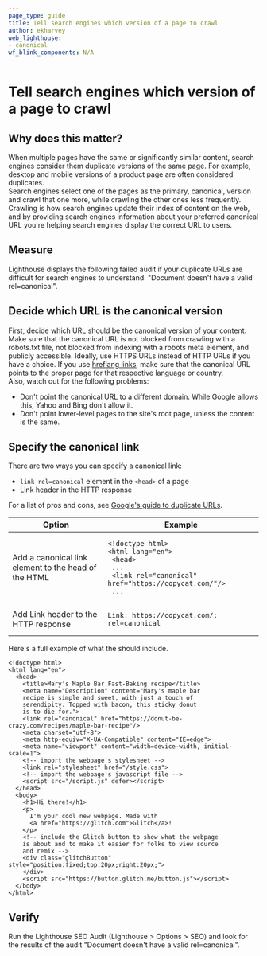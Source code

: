 ```yaml
---
page_type: guide
title: Tell search engines which version of a page to crawl
author: ekharvey
web_lighthouse:
- canonical
wf_blink_components: N/A
---
```


# Tell search engines which version of a page to crawl

## Why does this matter?

When multiple pages have the same or significantly similar content, search
engines consider them duplicate versions of the same page. For example, desktop
and mobile versions of a product page are often considered duplicates.   
Search engines select one of the pages as the primary, canonical, version and
crawl that one more, while crawling the other ones less frequently. Crawling is
how search engines update their index of content on the web, and by providing
search engines information about your preferred canonical URL you're helping
search engines display the correct URL to users.  

## Measure

Lighthouse displays the following failed audit if your duplicate URLs are difficult for
search engines to understand: "Document doesn't have a valid rel=canonical".

## Decide which URL is the canonical version

First, decide which URL should be the canonical version of your content. Make
sure that the canonical URL is not blocked from crawling with a robots.txt file,
not blocked from indexing with a robots meta element, and publicly accessible.
Ideally, use HTTPS URLs instead of HTTP URLs if you have a choice. If you use
[hreflang links](https://support.google.com/webmasters/answer/189077), make sure
that the canonical URL points to the proper page for that respective language or
country.  
Also, watch out for the following problems:

+  Don't point the canonical URL to a different domain. While Google
    allows this, Yahoo and Bing don't allow it.
+  Don't point lower-level pages to the site's root page, unless the content
    is the same. 

## Specify the canonical link

There are two ways you can specify a canonical link: 

+  `link rel=canonical` element in the `<head>` of a page
+  Link header in the HTTP response

For a list of pros and cons, see
[Google's guide to duplicate URLs](https://support.google.com/webmasters/answer/139066).

<table>
<thead>
<tr>
<th><strong>Option</strong></th>
<th><strong>Example</strong></th>
</tr>
</thead>
<tbody>
<tr>
<td>Add a canonical link element to the head of the HTML</td>
<td>   
    
    <!doctype html>
    <html lang="en">
     <head>
     ...
     <link rel="canonical" href="https://copycat.com/"/>
     ...    
     
</td>
</tr>
<tr>
<td>Add Link header to the HTTP response</td>
<td>
    
    Link: https://copycat.com/; rel=canonical

</td>
</tr>
</tbody>
</table>

Here's a full example of what the <head> should include. 

```
<!doctype html>
<html lang="en">
  <head>
    <title>Mary's Maple Bar Fast-Baking recipe</title>
    <meta name="Description" content="Mary's maple bar
    recipe is simple and sweet, with just a touch of
    serendipity. Topped with bacon, this sticky donut
    is to die for.">
    <link rel="canonical" href="https://donut-be-crazy.com/recipes/maple-bar-recipe"/>
    <meta charset="utf-8">
    <meta http-equiv="X-UA-Compatible" content="IE=edge">
    <meta name="viewport" content="width=device-width, initial-scale=1">
    <!-- import the webpage's stylesheet -->
    <link rel="stylesheet" href="/style.css">
    <!-- import the webpage's javascript file -->
    <script src="/script.js" defer></script>
  </head>
  <body>
    <h1>Hi there!</h1>   
    <p>
      I'm your cool new webpage. Made with
      <a href="https://glitch.com">Glitch</a>!
    </p>
    <!-- include the Glitch button to show what the webpage
    is about and to make it easier for folks to view source
    and remix -->
    <div class="glitchButton" style="position:fixed;top:20px;right:20px;">
    </div>
    <script src="https://button.glitch.me/button.js"></script>
  </body>
</html>
```

## Verify

Run the Lighthouse SEO Audit (Lighthouse > Options > SEO) and look for the
results of the audit "Document doesn't have a valid rel=canonical".


